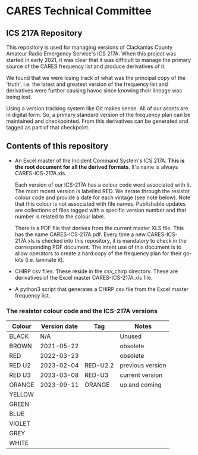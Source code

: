 # CARES Technical Committee
## ICS 217A Repository

This repository is used for managing versions of Clackamas County Amateur Radio
Emergency Service's ICS 217A. When this project was started in early 2021, it
was clear that it was difficult to manage the primary source of the CARES
frequency list and produce derivatives of it.

We found that we were losing track of what was the principal copy of the
'truth', i.e. the latest and greatest version of the frequency list and
derivatives were further causing havoc since knowing their lineage was being
lost.

Using a version tracking system like Git makes sense. All of our assets are in
digital form. So, a primary standard version of the frequency plan can be
maintained and checkpointed. From this derivatives can be generated and tagged
as part of that checkpoint.

## Contents of this repository

- An Excel master of the Incident Command System's ICS 217A. **This is the root
  document for all the derived formats**. It's name is always CARES-ICS-217A.xls.
  
  Each version of our ICS-217A has a colour code word associated with it. The
  most recent version is labelled RED.  We iterate through the resistor colour
  code and provide a date for each vintage (see note below). Note that this
  colour is not associated with file names. Publishable updates are collections
  of files tagged with a specific version number and that number is related to
  the colour label.
  
  There is a PDF file that derives from the current master XLS file. This has
  the name CARES-ICS-217A.pdf. Every time a new CARES-ICS-217A.xls is checked
  into this repository, it is mandatory to check in the corresponding PDF
  document. The intent use of this document is to allow operators to create a
  hard copy of the frequency plan for their go-kits (i.e. laminate it).


- CHIRP csv files. These reside in the csv_chirp directory. These are
  derivatives of the Excel master CARES-ICS-217A.xls file.

- A python3 script that generates a CHIRP csv file from the Excel master
  frequency list.


### The resistor colour code and the ICS-217A versions

| Colour | Version date | Tag      | Notes             |
|--------|--------------|----------|-------------------|
| BLACK  | N/A          |          | Unused            |
| BROWN  | 2021-05-22   |          | obsolete          |
| RED    | 2022-03-23   |          | obsolete          |
| RED U2 | 2023-02-04   | RED-U2.2 | previous version  |
| RED U3 | 2023-03-08   | RED-U3   | current version   |
| ORANGE | 2023-09-11   | ORANGE   | up and coming     |
| YELLOW |              |          |                   |
| GREEN  |              |          |                   |
| BLUE   |              |          |                   |
| VIOLET |              |          |                   |
| GREY   |              |          |                   |
| WHITE  |              |          |                   |
